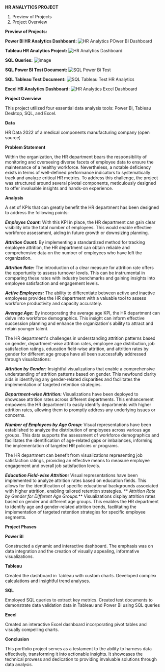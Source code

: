 **HR ANALYTICS PROJECT**

1. Preview of Projects
2. Project Overview

**Preview of Projects:**

**Power BI HR Analytics Dashboard:**
![HR Analytics POwer BI Dashboard](https://github.com/ekaterinakham/PowerBI-Tableau-SQL-Excel-HR-Analytics-Project/assets/144201262/eaa60708-2dc7-4185-a719-7b9fdd3e0bc1) 

**Tableau HR Analytics Project:**
![HR Analytics Dashboard](https://github.com/ekaterinakham/PowerBI-Tableau-SQL-Excel-HR-Analytics-Project/assets/144201262/0d853a88-0651-4eae-a282-3b03abe5ed40)

**SQL Queries:**
![image](https://github.com/user-attachments/assets/c65ed567-2677-4335-b073-b2eb6b4a18b2)

**SQL Power BI Test Document:**
![SQL Power Bi Test](https://github.com/ekaterinakham/PowerBI-Tableau-SQL-Excel-HR-Analytics-Project/assets/144201262/40d831f7-b6b9-4c20-9b68-16443c456f25)

**SQL Tableau Test Document:**
![SQL Tableau Test HR Analytics](https://github.com/ekaterinakham/PowerBI-Tableau-SQL-Excel-HR-Analytics-Project/assets/144201262/4140fb78-7148-450a-bfd8-ac15e255e4ec)

**Excel HR Analytics Dashboard:**
![HR Analytics Excel Dashboard](https://github.com/ekaterinakham/PowerBI-Tableau-SQL-Excel-HR-Analytics-Project/assets/144201262/61adb174-ab1f-4b95-8bb5-c5840c6f058e)


**Project Overview**

This project utilized four essential data analysis tools: Power BI, Tableau Desktop, SQL, and Excel.

**Data**

HR Data 2022 of a medical components manufacturing company (open source)

**Problem Statement**

Within the organization, the HR department bears the responsibility of monitoring and overseeing diverse facets of employee data to ensure the maintenance of a healthy workforce. Nevertheless, a notable deficiency exists in terms of well-defined performance indicators to systematically track and analyze critical HR metrics.
To address this challenge, the project was structured around several pivotal components, meticulously designed to offer invaluable insights and hands-on experience.

**Analysis**

A set of KPIs that can greatly benefit the HR department has been designed to address the following points:

**_Employee Count:_**
With this KPI in place, the HR department can gain clear visibility into the total number of employees. This would enable effective workforce assessment, aiding in future growth or downsizing planning.

**_Attrition Count:_**
By implementing a standardized method for tracking employee attrition, the HR department can obtain reliable and comprehensive data on the number of employees who have left the organization.

**_Attrition Rate:_**
The introduction of a clear measure for attrition rate offers the opportunity to assess turnover levels. This can be instrumental in comparing these rates with industry benchmarks and gaining insights into employee satisfaction and engagement levels.

**_Active Employees:_**
The ability to differentiate between active and inactive employees provides the HR department with a valuable tool to assess workforce productivity and capacity accurately.

**_Average Age:_**
By incorporating the average age KPI, the HR department can delve into workforce demographics. This insight can inform effective succession planning and enhance the organization's ability to attract and retain younger talent.

The HR department's challenges in understanding attrition patterns based on gender, department-wise attrition rates, employee age distribution, job satisfaction ratings, education field-wise attrition, and attrition rates by gender for different age groups have all been successfully addressed through visualizations:

**_Attrition by Gender:_**
Insightful visualizations that enable a comprehensive understanding of attrition patterns based on gender. This newfound clarity aids in identifying any gender-related disparities and facilitates the implementation of targeted retention strategies.

**_Department-wise Attrition:_**
Visualizations have been deployed to showcase attrition rates across different departments. This enhancement empowers the HR department to easily identify departments with higher attrition rates, allowing them to promptly address any underlying issues or concerns.

**_Number of Employees by Age Group:_**
Visual representations have been established to analyze the distribution of employees across various age groups. This data supports the assessment of workforce demographics and facilitates the identification of age-related gaps or imbalances, informing the implementation of targeted HR policies or programs.


The HR department can benefit from visualizations representing job satisfaction ratings, providing an effective means to measure employee engagement and overall job satisfaction levels.

**_Education Field-wise Attrition:_**
Visual representations have been implemented to analyze attrition rates based on education fields. This allows for the identification of specific educational backgrounds associated with higher attrition, enabling tailored retention strategies.
**
_Attrition Rate by Gender for Different Age Groups:_**
Visualizations display attrition rates based on gender and different age groups. This enables the HR department to identify age and gender-related attrition trends, facilitating the implementation of targeted retention strategies for specific employee segments.

**Project Phases**

**Power BI**

Constructed a dynamic and interactive dashboard.
The emphasis was on data integration and the creation of visually appealing, informative visualizations.

**Tableau**

Created the dashboard in Tableau with custom charts.
Developed complex calculations and insightful trend analyses.

**SQL**

Employed SQL queries to extract key metrics.
Created test documents to demonstrate data validation data in Tableau and Power Bi using SQL queries

**Excel** 

Created an interactive Excel dashboard incorporating pivot tables and visually compelling charts.

**Conclusion**

This portfolio project serves as a testament to the ability to harness data effectively, transforming it into actionable insights. It showcases the technical prowess and dedication to providing invaluable solutions through data analysis.
